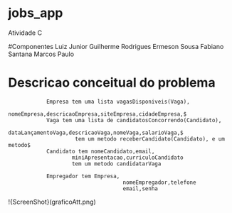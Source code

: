 ﻿
# jobs_app
Atividade C


#Componentes 
	Luiz Junior
	Guilherme Rodrigues
	Ermeson Sousa 
	Fabiano Santana
	Marcos Paulo
  
# Descricao conceitual do  problema



                Empresa tem uma lista vagasDisponiveis(Vaga),
                        nomeEmpresa,descricaoEmpresa,siteEmpresa,cidadeEmpresa,$
                Vaga tem uma lista de candidatosConcorrendo(Candidato),
                         dataLançamentoVaga,descricaoVaga,nomeVaga,salarioVaga,$
                         tem um metodo receberCandidato(Candidato), e um metodo$
                Candidato tem nomeCandidato,email,
                        miniApresentacao,curriculoCandidato
                        tem um metodo candidatarVaga

                Empregador tem Empresa,
                                       	nomeEmpregador,telefone
                                        email,senha

!{ScreenShot}(graficoAtt.png)